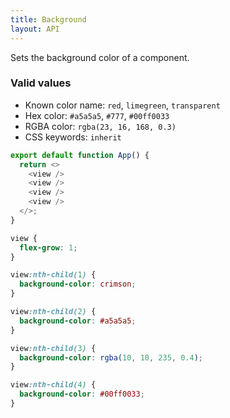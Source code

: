 ```yaml
---
title: Background
layout: API
---
```


Sets the background color of a component.

### Valid values

- Known color name: `red`, `limegreen`, `transparent`
- Hex color: `#a5a5a5`, `#777`, `#00ff0033`
- RGBA color: `rgba(23, 16, 168, 0.3)`
- CSS keywords: `inherit`

<Sandpack>

```js
export default function App() {
  return <>
    <view />
    <view />
    <view />
    <view />
  </>;
}
```

```css active
view {
  flex-grow: 1;
}

view:nth-child(1) {
  background-color: crimson;
}

view:nth-child(2) {
  background-color: #a5a5a5;
}

view:nth-child(3) {
  background-color: rgba(10, 10, 235, 0.4);
}

view:nth-child(4) {
  background-color: #00ff0033;
}
```

</Sandpack>
